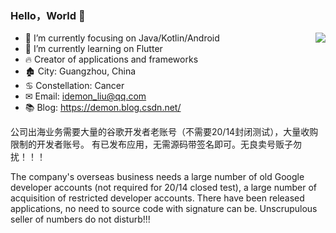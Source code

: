 ### Hello，World 👋

<img align="right" src="https://github-readme-stats.vercel.app/api?username=iDeMonnnnnn&show_icons=true&icon_color=#0878FE&text_color=718096&bg_color=ffffff&hide_title=true" />

- 📙 I’m currently focusing on Java/Kotlin/Android
- 📕 I’m currently learning on Flutter
- 🔥 Creator of applications and frameworks
- 🏚 City: Guangzhou, China
- ♋ Constellation: Cancer
- ✉ Email: idemon_liu@qq.com
- 📚 Blog: <https://demon.blog.csdn.net/>

公司出海业务需要大量的谷歌开发者老账号（不需要20/14封闭测试），大量收购限制的开发者账号。
有已发布应用，无需源码带签名即可。无良卖号贩子勿扰！！！  

The company's overseas business needs a large number of old Google developer accounts (not required for 20/14 closed test), a large number of acquisition of restricted developer accounts.
There have been released applications, no need to source code with signature can be.
Unscrupulous seller of numbers do not disturb!!!

